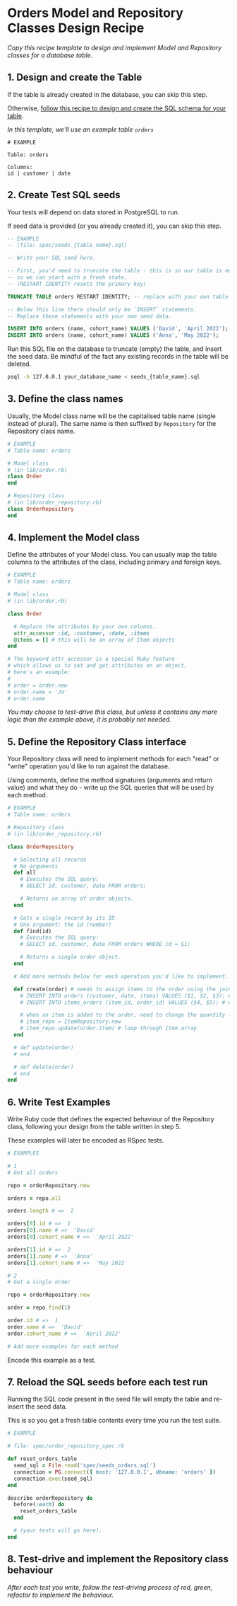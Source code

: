 # Orders Model and Repository Classes Design Recipe

_Copy this recipe template to design and implement Model and Repository classes for a database table._

## 1. Design and create the Table

If the table is already created in the database, you can skip this step.

Otherwise, [follow this recipe to design and create the SQL schema for your table](./single_table_design_recipe_template.md).

*In this template, we'll use an example table `orders`*

```
# EXAMPLE

Table: orders

Columns:
id | customer | date
```

## 2. Create Test SQL seeds

Your tests will depend on data stored in PostgreSQL to run.

If seed data is provided (or you already created it), you can skip this step.

```sql
-- EXAMPLE
-- (file: spec/seeds_{table_name}.sql)

-- Write your SQL seed here.

-- First, you'd need to truncate the table - this is so our table is emptied between each test run,
-- so we can start with a fresh state.
-- (RESTART IDENTITY resets the primary key)

TRUNCATE TABLE orders RESTART IDENTITY; -- replace with your own table name.

-- Below this line there should only be `INSERT` statements.
-- Replace these statements with your own seed data.

INSERT INTO orders (name, cohort_name) VALUES ('David', 'April 2022');
INSERT INTO orders (name, cohort_name) VALUES ('Anna', 'May 2022');
```

Run this SQL file on the database to truncate (empty) the table, and insert the seed data. Be mindful of the fact any existing records in the table will be deleted.

```bash
psql -h 127.0.0.1 your_database_name < seeds_{table_name}.sql
```

## 3. Define the class names

Usually, the Model class name will be the capitalised table name (single instead of plural). The same name is then suffixed by `Repository` for the Repository class name.

```ruby
# EXAMPLE
# Table name: orders

# Model class
# (in lib/order.rb)
class Order
end

# Repository class
# (in lib/order_repository.rb)
class OrderRepository
end
```

## 4. Implement the Model class

Define the attributes of your Model class. You can usually map the table columns to the attributes of the class, including primary and foreign keys.

```ruby
# EXAMPLE
# Table name: orders

# Model class
# (in lib/order.rb)

class Order

  # Replace the attributes by your own columns.
  attr_accessor :id, :customer, :date, :items
  @items = [] # this will be an array of Item objects
end

# The keyword attr_accessor is a special Ruby feature
# which allows us to set and get attributes on an object,
# here's an example:
#
# order = order.new
# order.name = 'Jo'
# order.name
```

*You may choose to test-drive this class, but unless it contains any more logic than the example above, it is probably not needed.*

## 5. Define the Repository Class interface

Your Repository class will need to implement methods for each "read" or "write" operation you'd like to run against the database.

Using comments, define the method signatures (arguments and return value) and what they do - write up the SQL queries that will be used by each method.

```ruby
# EXAMPLE
# Table name: orders

# Repository class
# (in lib/order_repository.rb)

class OrderRepository

  # Selecting all records
  # No arguments
  def all
    # Executes the SQL query:
    # SELECT id, customer, date FROM orders;

    # Returns an array of order objects.
  end

  # Gets a single record by its ID
  # One argument: the id (number)
  def find(id)
    # Executes the SQL query:
    # SELECT id, customer, date FROM orders WHERE id = $1;

    # Returns a single order object.
  end

  # Add more methods below for each operation you'd like to implement.

  def create(order) # needs to assign items to the order using the join table
    # INSERT INTO orders (customer, date, items) VALUES ($1, $2, $3); # items will be an array of Item objects - with quantity one less
    # INSERT INTO items_orders (item_id, order_id) VALUES ($4, $5); # will need to loop through item array and do a new insert for every item

    # when an item is added to the order, need to change the quantity - do this in app.rb?
    # item_repo = ItemRepository.new
    # item_repo.update(order.item) # loop through item array
  end

  # def update(order)
  # end

  # def delete(order)
  # end
end
```

## 6. Write Test Examples

Write Ruby code that defines the expected behaviour of the Repository class, following your design from the table written in step 5.

These examples will later be encoded as RSpec tests.

```ruby
# EXAMPLES

# 1
# Get all orders

repo = orderRepository.new

orders = repo.all

orders.length # =>  2

orders[0].id # =>  1
orders[0].name # =>  'David'
orders[0].cohort_name # =>  'April 2022'

orders[1].id # =>  2
orders[1].name # =>  'Anna'
orders[1].cohort_name # =>  'May 2022'

# 2
# Get a single order

repo = orderRepository.new

order = repo.find(1)

order.id # =>  1
order.name # =>  'David'
order.cohort_name # =>  'April 2022'

# Add more examples for each method
```

Encode this example as a test.

## 7. Reload the SQL seeds before each test run

Running the SQL code present in the seed file will empty the table and re-insert the seed data.

This is so you get a fresh table contents every time you run the test suite.

```ruby
# EXAMPLE

# file: spec/order_repository_spec.rb

def reset_orders_table
  seed_sql = File.read('spec/seeds_orders.sql')
  connection = PG.connect({ host: '127.0.0.1', dbname: 'orders' })
  connection.exec(seed_sql)
end

describe orderRepository do
  before(:each) do
    reset_orders_table
  end

  # (your tests will go here).
end
```

## 8. Test-drive and implement the Repository class behaviour

_After each test you write, follow the test-driving process of red, green, refactor to implement the behaviour._

